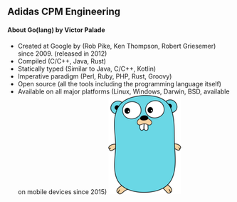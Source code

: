 Adidas CPM Engineering
---

#### About Go(lang) by Victor Palade

* Created at Google by (Rob Pike, Ken Thompson, Robert Griesemer) since 2009.
(released in 2012)
* Compiled (C/C++, Java, Rust)
* Statically typed (Similar to Java, C/C++, Kotlin)
* Imperative paradigm (Perl, Ruby, PHP, Rust, Groovy)
* Open source (all the tools including the programming language itself)
* Available on all major platforms (Linux, Windows, Darwin, BSD, available on
  mobile devices since 2015)
![alt text](./assets/gopher.png "Gopher")
